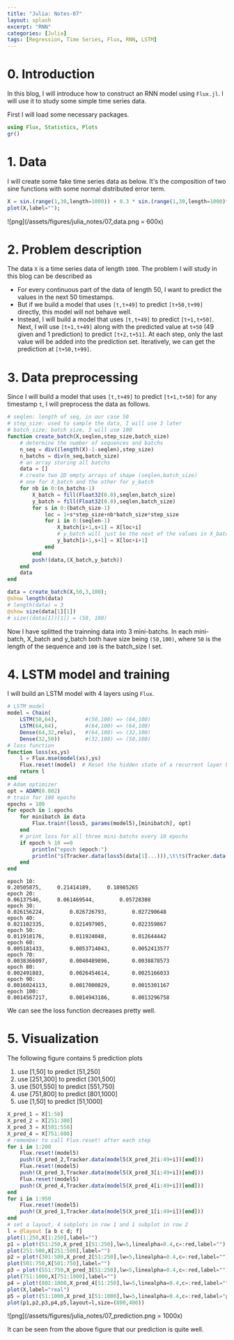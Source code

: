 ```yaml
---
title: "Julia: Notes-07"
layout: splash
excerpt: "RNN"
categories: [Julia]
tags: [Regression, Time Series, Flux, RNN, LSTM]
---
```


# 0. Introduction

In this blog, I will introduce how to construct an RNN model using `Flux.jl`. I will use it to study some simple time series data.

First I will load some necessary packages.
```julia
using Flux, Statistics, Plots
gr()
```

# 1. Data

I will create some fake time series data as below. It's the composition of two sine functions with some normal distributed error term.

```julia
X = sin.(range(1,30,length=1000)) + 0.3 * sin.(range(1,30,length=1000)*4) + randn(1000)/30;
plot(X,label="");
```
![png](/assets/figures/julia_notes/07_data.png = 600x)

# 2. Problem description

The data `X` is a time series data of length `1000`. The problem I will study in this blog can be described as
* For every continuous part of the data of length 50, I want to predict the values in the next 50 timestamps.
* But if we build a model that uses `[t,t+49]` to predict `[t+50,t+99]` directly, this model will not behave well.
* Instead, I will build a model that uses `[t,t+49]` to predict `[t+1,t+50]`. Next, I will use `[t+1,t+49]` along with the predicted value at `t+50` (49 given and 1 prediction) to predict `[t+2,t+51]`. At each step, only the last value will be added into the prediction set. Iteratively, we can get the prediction at `[t+50,t+99]`.

# 3. Data preprocessing 

Since I will build a model that uses `[t,t+49]` to predict `[t+1,t+50]` for any timestamp `t`, I will preprocess the data as follows.

```julia
# seqlen: length of seq, in our case 50
# step_size: used to sample the data, I will use 3 later
# batch_size: batch size, I will use 100
function create_batch(X,seqlen,step_size,batch_size)
    # determine the number of sequences and batchs
    n_seq = div((length(X)-1-seqlen),step_size) 
    n_batchs = div(n_seq,batch_size)       
    # an array storing all batchs
    data = []
    # create two 2D empty arrays of shape (seqlen,batch_size)
    # one for X_batch and the other for y_batch
    for nb in 0:(n_batchs-1) 
        X_batch = fill(Float32(0.0),seqlen,batch_size)  
        y_batch = fill(Float32(0.0),seqlen,batch_size)
        for s in 0:(batch_size-1)  
            loc = 1+s*step_size+nb*batch_size*step_size 
            for i in 0:(seqlen-1)
                X_batch[i+1,s+1] = X[loc+i]
                # y_batch will just be the next of the values in X_batch
                y_batch[i+1,s+1] = X[loc+i+1]
            end
        end
        push!(data,(X_batch,y_batch))
    end
    data
end

data = create_batch(X,50,3,100);
@show length(data)
# length(data) = 3
@show size(data[1][1])
# size((data[1])[1]) = (50, 100)
```

Now I have splitted the trainning data into 3  mini-batchs. In each mini-batch, X_batch and y_batch both have size being `(50,100)`, where `50` is the length of the sequence and `100` is the batch_size I set.

# 4. LSTM model and training

I will build an LSTM model with 4 layers using `Flux`.

```julia
# LSTM model
model = Chain(
    LSTM(50,64),         #(50,100) => (64,100)
    LSTM(64,64),         #(64,100) => (64,100)
    Dense(64,32,relu),   #(64,100) => (32,100)
    Dense(32,50))        #(32,100) => (50,100)
# loss function
function loss(xs,ys)
    l = Flux.mse(model(xs),ys)
    Flux.reset!(model)  # Reset the hidden state of a recurrent layer back to its original value.
    return l
end
# Adam optimizer
opt = ADAM(0.002)
# train for 100 epochs
epochs = 100
for epoch in 1:epochs
    for minibatch in data
        Flux.train!(loss5, params(model5),[minibatch], opt)
    end
    # print loss for all three mini-batchs every 10 epochs
    if epoch % 10 ==0
        println("epoch $epoch:")
        println("$(Tracker.data(loss5(data[1]...))),\t\t$(Tracker.data(loss5(data[2]...))),\t\t$(Tracker.data(loss5(data[3]...)))")
    end
end
```

```
epoch 10:
0.20505875,		0.21414189,		0.18985265
epoch 20:
0.06137546,		0.061469544,		0.05728308
epoch 30:
0.026156224,		0.026726793,		0.027290648
epoch 40:
0.021102335,		0.021497905,		0.022359867
epoch 50:
0.011918176,		0.011924048,		0.012644442
epoch 60:
0.005181433,		0.0053714043,		0.0052413577
epoch 70:
0.0038366097,		0.0040489896,		0.0038878573
epoch 80:
0.002491883,		0.0026454614,		0.0025166033
epoch 90:
0.0016024113,		0.0017000829,		0.0015301167
epoch 100:
0.0014567217,		0.0014943186,		0.0013296758
```

We can see the loss function decreases pretty well. 


# 5. Visualization

The following figure contains 5 prediction plots
1. use [1,50] to predict [51,250]
2. use [251,300] to predict [301,500]
3. use [501,550] to predict [551,750]
4. use [751,800] to predict [801,1000]
5. use [1,50] to predict [51,1000]

```julia
X_pred_1 = X[1:50]
X_pred_2 = X[251:300]
X_pred_3 = X[501:550]
X_pred_4 = X[751:800]
# remember to call Flux.reset! after each step
for i in 1:200
    Flux.reset!(model5)
    push!(X_pred_2,Tracker.data(model5(X_pred_2[i:49+i])[end]))
    Flux.reset!(model5)
    push!(X_pred_3,Tracker.data(model5(X_pred_3[i:49+i])[end]))
    Flux.reset!(model5)
    push!(X_pred_4,Tracker.data(model5(X_pred_4[i:49+i])[end]))
end
for i in 1:950
    Flux.reset!(model5)
    push!(X_pred_1,Tracker.data(model5(X_pred_1[i:49+i])[end]))
end
# set a layout, 4 subplots in row 1 and 1 subplot in row 2
l = @layout [a b c d; f]
plot(1:250,X[1:250],label="")
p1 = plot!(51:250,X_pred_1[51:250],lw=5,linealpha=0.4,c=:red,label="")
plot(251:500,X[251:500],label="")
p2 = plot!(301:500,X_pred_2[51:250],lw=5,linealpha=0.4,c=:red,label="")
plot(501:750,X[501:750],label="")
p3 = plot!(551:750,X_pred_3[51:250],lw=5,linealpha=0.4,c=:red,label="")
plot(751:1000,X[751:1000],label="")
p4 = plot!(801:1000,X_pred_4[51:250],lw=5,linealpha=0.4,c=:red,label="")
plot(X,label="real")
p5 = plot!(51:1000,X_pred_1[51:1000],lw=5,linealpha=0.4,c=:red,label="prediction")
plot(p1,p2,p3,p4,p5,layout=l,size=(800,400))
```

![png](/assets/figures/julia_notes/07_prediction.png = 1000x)

It can be seen from the above figure that our prediction is quite well.
